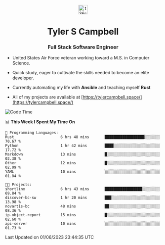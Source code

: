 <p align="center">
<a href="https://www.linkedin.com/in/t36campbell" target="blank"><img align="center" src="https://ik.imagekit.io/t36campbell/Portfolio/linkedin.png.original_m8bbGgPh6.png" alt="t36campbell" height="30" width="30" /></a>
</p>
<h1 align="center">Tyler S Campbell</h1>
<h3 align="center">Full Stack Software Engineer</h3>

* United States Air Force veteran working toward a M.S. in Computer Science.

* Quick study, eager to cultivate the skills needed to become an elite developer.

* Currently automating my life with **Ansible** and teaching myself **Rust**

* All of my projects are available at [https://tylercampbell.space/](https://tylercampbell.space/)

<!--START_SECTION:waka-->
![Code Time](http://img.shields.io/badge/Code%20Time-2%2C538%20hrs%2026%20mins-blue)

📊 **This Week I Spent My Time On** 

```text
💬 Programming Languages: 
Rust                     6 hrs 48 mins       ██████████████████░░░░░░░   70.67 % 
Python                   1 hr 42 mins        ████░░░░░░░░░░░░░░░░░░░░░   17.72 % 
Markdown                 13 mins             █░░░░░░░░░░░░░░░░░░░░░░░░   02.38 % 
Other                    12 mins             █░░░░░░░░░░░░░░░░░░░░░░░░   02.09 % 
YAML                     10 mins             ░░░░░░░░░░░░░░░░░░░░░░░░░   01.84 % 

🐱‍💻 Projects: 
shortlinx                6 hrs 43 mins       █████████████████░░░░░░░░   69.84 % 
discover-bc-sw           1 hr 20 mins        ███░░░░░░░░░░░░░░░░░░░░░░   13.98 % 
novartis-bc              48 mins             ██░░░░░░░░░░░░░░░░░░░░░░░   08.36 % 
ip-object-report         15 mins             █░░░░░░░░░░░░░░░░░░░░░░░░   02.60 % 
api-server               10 mins             ░░░░░░░░░░░░░░░░░░░░░░░░░   01.73 % 
```


 Last Updated on 01/06/2023 23:44:35 UTC
<!--END_SECTION:waka-->
